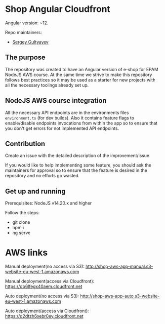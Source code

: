 # Shop Angular Cloudfront

Angular version: ~12.

Repo maintainers:

- [Sergey Gultyayev](https://github.com/gultyayev)

## The purpose

The repository was created to have an Angular version of e-shop for EPAM NodeJS AWS course. At the same time we strive to make this repository follows best practices so it may be used as a starter for new projects with all the necessary toolings already set up.

## NodeJS AWS course integration

All the necessary API endpoints are in the environments files `environment.ts` (for dev builds). Also it contains feature flags to enable/disable endpoints invocations from within the app so to ensure that you don't get errors for not implemented API endpoints.

## Contribution

Create an issue with the detailed description of the improvement/issue.

If you would like to help implementing some feature, you should ask the maintainers for approval so to ensure that the feature is desired in the repository and no efforts go wasted.

## Get up and running

Prerequisites: NodeJS v14.20.x and higher

Follow the steps:

- git clone
- npm i
- ng serve

# AWS links

Manual deployment(no access via S3):
http://shop-aws-app-manual.s3-website-eu-west-1.amazonaws.com

Manual deployment(access via Cloudfront):
https://db6lfegx40aem.cloudfront.net

Auto deployment(no access via S3):
http://shop-aws-app-auto.s3-website-eu-west-1.amazonaws.com

Auto deployment(access via Cloudfront):
https://d2dtzh6xebr0ey.cloudfront.net
